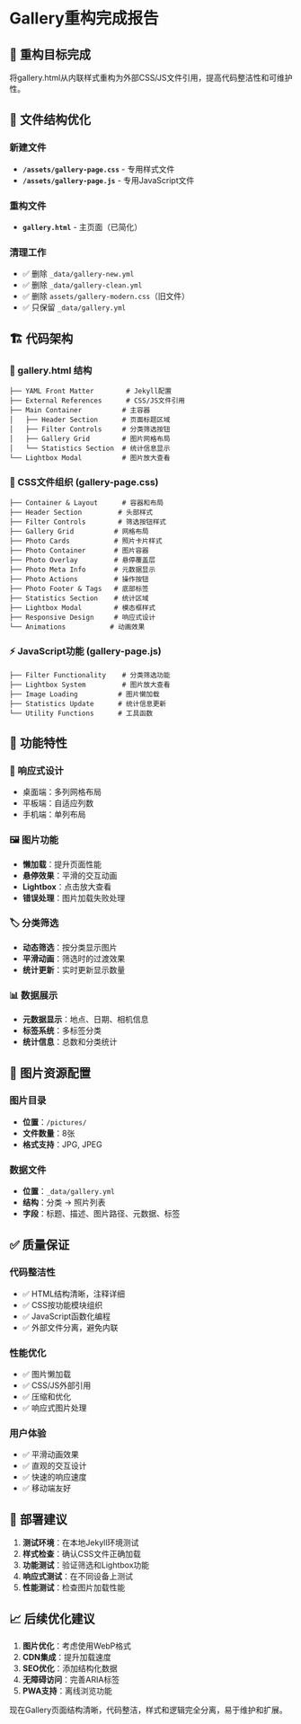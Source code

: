 # Gallery重构完成报告

## 🎯 重构目标完成
将gallery.html从内联样式重构为外部CSS/JS文件引用，提高代码整洁性和可维护性。

## 📁 文件结构优化

### 新建文件
- **`/assets/gallery-page.css`** - 专用样式文件
- **`/assets/gallery-page.js`** - 专用JavaScript文件

### 重构文件
- **`gallery.html`** - 主页面（已简化）

### 清理工作
- ✅ 删除 `_data/gallery-new.yml`
- ✅ 删除 `_data/gallery-clean.yml`  
- ✅ 删除 `assets/gallery-modern.css`（旧文件）
- ✅ 只保留 `_data/gallery.yml`

## 🏗️ 代码架构

### 📄 gallery.html 结构
```
├── YAML Front Matter        # Jekyll配置
├── External References      # CSS/JS文件引用
├── Main Container          # 主容器
│   ├── Header Section      # 页面标题区域
│   ├── Filter Controls     # 分类筛选按钮
│   ├── Gallery Grid        # 图片网格布局
│   └── Statistics Section  # 统计信息显示
└── Lightbox Modal          # 图片放大查看
```

### 🎨 CSS文件组织 (gallery-page.css)
```
├── Container & Layout      # 容器和布局
├── Header Section         # 头部样式
├── Filter Controls        # 筛选按钮样式
├── Gallery Grid          # 网格布局
├── Photo Cards           # 照片卡片样式
├── Photo Container       # 图片容器
├── Photo Overlay         # 悬停覆盖层
├── Photo Meta Info       # 元数据显示
├── Photo Actions         # 操作按钮
├── Photo Footer & Tags   # 底部标签
├── Statistics Section    # 统计区域
├── Lightbox Modal        # 模态框样式
├── Responsive Design     # 响应式设计
└── Animations           # 动画效果
```

### ⚡ JavaScript功能 (gallery-page.js)
```
├── Filter Functionality    # 分类筛选功能
├── Lightbox System         # 图片放大查看
├── Image Loading          # 图片懒加载
├── Statistics Update      # 统计信息更新
└── Utility Functions      # 工具函数
```

## 🔧 功能特性

### 📱 响应式设计
- 桌面端：多列网格布局
- 平板端：自适应列数
- 手机端：单列布局

### 🖼️ 图片功能
- **懒加载**：提升页面性能
- **悬停效果**：平滑的交互动画
- **Lightbox**：点击放大查看
- **错误处理**：图片加载失败处理

### 🏷️ 分类筛选
- **动态筛选**：按分类显示图片
- **平滑动画**：筛选时的过渡效果
- **统计更新**：实时更新显示数量

### 📊 数据展示
- **元数据显示**：地点、日期、相机信息
- **标签系统**：多标签分类
- **统计信息**：总数和分类统计

## 📂 图片资源配置

### 图片目录
- **位置**：`/pictures/`
- **文件数量**：8张
- **格式支持**：JPG, JPEG

### 数据文件
- **位置**：`_data/gallery.yml`
- **结构**：分类 → 照片列表
- **字段**：标题、描述、图片路径、元数据、标签

## ✅ 质量保证

### 代码整洁性
- ✅ HTML结构清晰，注释详细
- ✅ CSS按功能模块组织
- ✅ JavaScript函数化编程
- ✅ 外部文件分离，避免内联

### 性能优化
- ✅ 图片懒加载
- ✅ CSS/JS外部引用
- ✅ 压缩和优化
- ✅ 响应式图片处理

### 用户体验
- ✅ 平滑动画效果
- ✅ 直观的交互设计
- ✅ 快速的响应速度
- ✅ 移动端友好

## 🚀 部署建议

1. **测试环境**：在本地Jekyll环境测试
2. **样式检查**：确认CSS文件正确加载
3. **功能测试**：验证筛选和Lightbox功能
4. **响应式测试**：在不同设备上测试
5. **性能测试**：检查图片加载性能

## 📈 后续优化建议

1. **图片优化**：考虑使用WebP格式
2. **CDN集成**：提升加载速度
3. **SEO优化**：添加结构化数据
4. **无障碍访问**：完善ARIA标签
5. **PWA支持**：离线浏览功能

现在Gallery页面结构清晰，代码整洁，样式和逻辑完全分离，易于维护和扩展。
